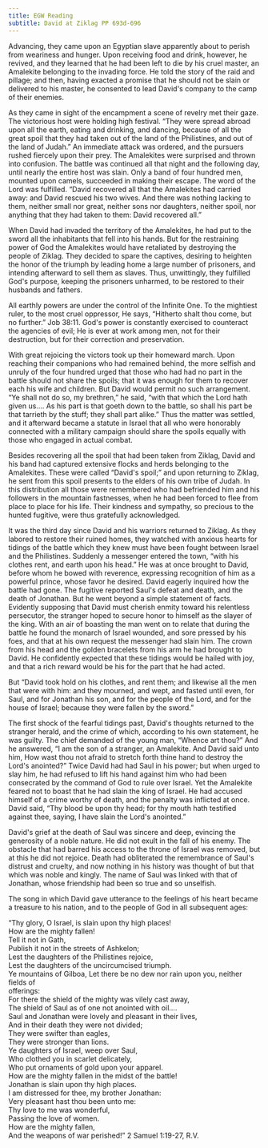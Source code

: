 ```yaml
---
title: EGW Reading
subtitle: David at Ziklag PP 693d-696
---
```


Advancing, they came upon an Egyptian slave apparently about to perish from weariness and hunger. Upon receiving food and drink, however, he revived, and they learned that he had been left to die by his cruel master, an Amalekite belonging to the invading force. He told the story of the raid and pillage; and then, having exacted a promise that he should not be slain or delivered to his master, he consented to lead David's company to the camp of their enemies.

As they came in sight of the encampment a scene of revelry met their gaze. The victorious host were holding high festival. “They were spread abroad upon all the earth, eating and drinking, and dancing, because of all the great spoil that they had taken out of the land of the Philistines, and out of the land of Judah.” An immediate attack was ordered, and the pursuers rushed fiercely upon their prey. The Amalekites were surprised and thrown into confusion. The battle was continued all that night and the following day, until nearly the entire host was slain. Only a band of four hundred men, mounted upon camels, succeeded in making their escape. The word of the Lord was fulfilled. “David recovered all that the Amalekites had carried away: and David rescued his two wives. And there was nothing lacking to them, neither small nor great, neither sons nor daughters, neither spoil, nor anything that they had taken to them: David recovered all.”

When David had invaded the territory of the Amalekites, he had put to the sword all the inhabitants that fell into his hands. But for the restraining power of God the Amalekites would have retaliated by destroying the people of Ziklag. They decided to spare the captives, desiring to heighten the honor of the triumph by leading home a large number of prisoners, and intending afterward to sell them as slaves. Thus, unwittingly, they fulfilled God's purpose, keeping the prisoners unharmed, to be restored to their husbands and fathers.

All earthly powers are under the control of the Infinite One. To the mightiest ruler, to the most cruel oppressor, He says, “Hitherto shalt thou come, but no further.” Job 38:11. God's power is constantly exercised to counteract the agencies of evil; He is ever at work among men, not for their destruction, but for their correction and preservation.

With great rejoicing the victors took up their homeward march. Upon reaching their companions who had remained behind, the more selfish and unruly of the four hundred urged that those who had had no part in the battle should not share the spoils; that it was enough for them to recover each his wife and children. But David would permit no such arrangement. “Ye shall not do so, my brethren,” he said, “with that which the Lord hath given us.... As his part is that goeth down to the battle, so shall his part be that tarrieth by the stuff; they shall part alike.” Thus the matter was settled, and it afterward became a statute in Israel that all who were honorably connected with a military campaign should share the spoils equally with those who engaged in actual combat.

Besides recovering all the spoil that had been taken from Ziklag, David and his band had captured extensive flocks and herds belonging to the Amalekites. These were called “David's spoil;” and upon returning to Ziklag, he sent from this spoil presents to the elders of his own tribe of Judah. In this distribution all those were remembered who had befriended him and his followers in the mountain fastnesses, when he had been forced to flee from place to place for his life. Their kindness and sympathy, so precious to the hunted fugitive, were thus gratefully acknowledged.

It was the third day since David and his warriors returned to Ziklag. As they labored to restore their ruined homes, they watched with anxious hearts for tidings of the battle which they knew must have been fought between Israel and the Philistines. Suddenly a messenger entered the town, “with his clothes rent, and earth upon his head.” He was at once brought to David, before whom he bowed with reverence, expressing recognition of him as a powerful prince, whose favor he desired. David eagerly inquired how the battle had gone. The fugitive reported Saul's defeat and death, and the death of Jonathan. But he went beyond a simple statement of facts. Evidently supposing that David must cherish enmity toward his relentless persecutor, the stranger hoped to secure honor to himself as the slayer of the king. With an air of boasting the man went on to relate that during the battle he found the monarch of Israel wounded, and sore pressed by his foes, and that at his own request the messenger had slain him. The crown from his head and the golden bracelets from his arm he had brought to David. He confidently expected that these tidings would be hailed with joy, and that a rich reward would be his for the part that he had acted.

But “David took hold on his clothes, and rent them; and likewise all the men that were with him: and they mourned, and wept, and fasted until even, for Saul, and for Jonathan his son, and for the people of the Lord, and for the house of Israel; because they were fallen by the sword.”

The first shock of the fearful tidings past, David's thoughts returned to the stranger herald, and the crime of which, according to his own statement, he was guilty. The chief demanded of the young man, “Whence art thou?” And he answered, “I am the son of a stranger, an Amalekite. And David said unto him, How wast thou not afraid to stretch forth thine hand to destroy the Lord's anointed?” Twice David had had Saul in his power; but when urged to slay him, he had refused to lift his hand against him who had been consecrated by the command of God to rule over Israel. Yet the Amalekite feared not to boast that he had slain the king of Israel. He had accused himself of a crime worthy of death, and the penalty was inflicted at once. David said, “Thy blood be upon thy head; for thy mouth hath testified against thee, saying, I have slain the Lord's anointed.”

David's grief at the death of Saul was sincere and deep, evincing the generosity of a noble nature. He did not exult in the fall of his enemy. The obstacle that had barred his access to the throne of Israel was removed, but at this he did not rejoice. Death had obliterated the remembrance of Saul's distrust and cruelty, and now nothing in his history was thought of but that which was noble and kingly. The name of Saul was linked with that of Jonathan, whose friendship had been so true and so unselfish.

The song in which David gave utterance to the feelings of his heart became a treasure to his nation, and to the people of God in all subsequent ages:

“Thy glory, O Israel, is slain upon thy high places!\
How are the mighty fallen!\
Tell it not in Gath,\
Publish it not in the streets of Ashkelon;\
Lest the daughters of the Philistines rejoice,\
Lest the daughters of the uncircumcised triumph.\
Ye mountains of Gilboa, Let there be no dew nor rain upon you, neither fields of\
offerings:\
For there the shield of the mighty was vilely cast away,\
The shield of Saul as of one not anointed with oil....\
Saul and Jonathan were lovely and pleasant in their lives,\
And in their death they were not divided;\
They were swifter than eagles,\
They were stronger than lions.\
Ye daughters of Israel, weep over Saul,\
Who clothed you in scarlet delicately,\
Who put ornaments of gold upon your apparel.\
How are the mighty fallen in the midst of the battle!\
Jonathan is slain upon thy high places.\
I am distressed for thee, my brother Jonathan:\
Very pleasant hast thou been unto me:\
Thy love to me was wonderful,\
Passing the love of women.\
How are the mighty fallen,\
And the weapons of war perished!” 2 Samuel 1:19-27, R.V.